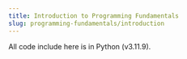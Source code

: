 ```yaml
---
title: Introduction to Programming Fundamentals
slug: programming-fundamentals/introduction
---
```


All code include here is in Python (v3.11.9).
